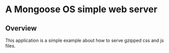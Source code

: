 # A Mongoose OS simple web server

## Overview

This application is a simple example about how to serve gzipped css and js files.